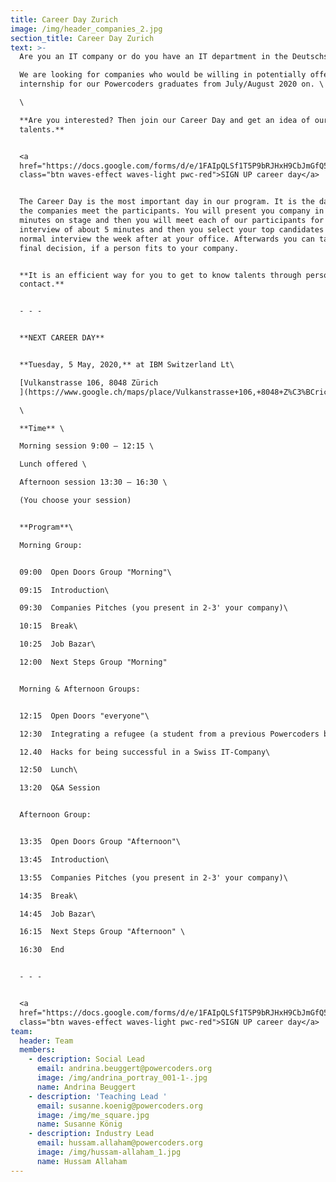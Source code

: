 ```yaml
---
title: Career Day Zurich
image: /img/header_companies_2.jpg
section_title: Career Day Zurich
text: >-
  Are you an IT company or do you have an IT department in the Deutschschweiz? \

  We are looking for companies who would be willing in potentially offering an
  internship for our Powercoders graduates from July/August 2020 on. \

  \

  **Are you interested? Then join our Career Day and get an idea of our IT
  talents.** 


  <a
  href="https://docs.google.com/forms/d/e/1FAIpQLSf1T5P9bRJHxH9CbJmGfQ5AFo5qI3dLr4ovSI2Ybt78lkJHqA/viewform"
  class="btn waves-effect waves-light pwc-red">SIGN UP career day</a>


  The Career Day is the most important day in our program. It is the day when
  the companies meet the participants. You will present you company in 2-3
  minutes on stage and then you will meet each of our participants for a short
  interview of about 5 minutes and then you select your top candidates for a
  normal interview the week after at your office. Afterwards you can take your
  final decision, if a person fits to your company.  


  **It is an efficient way for you to get to know talents through personal
  contact.** 


  - - -


  **NEXT CAREER DAY**  


  **Tuesday, 5 May, 2020,** at IBM Switzerland Lt\

  [Vulkanstrasse 106, 8048 Zürich
  ](https://www.google.ch/maps/place/Vulkanstrasse+106,+8048+Z%C3%BCrich/@47.3936632,8.4862072,17z/data=!4m5!3m4!1s0x47900bb9b6441bcf:0x26445d47268f9b0!8m2!3d47.3934562!4d8.4858961)\

  \

  **Time** \

  Morning session 9:00 – 12:15 \

  Lunch offered \

  Afternoon session 13:30 – 16:30 \

  (You choose your session)


  **Program**\

  Morning Group:


  09:00  Open Doors Group "Morning"\

  09:15  Introduction\

  09:30  Companies Pitches (you present in 2-3' your company)\

  10:15  Break\

  10:25  Job Bazar\

  12:00  Next Steps Group "Morning"


  Morning & Afternoon Groups:


  12:15  Open Doors "everyone"\

  12:30  Integrating a refugee (a student from a previous Powercoders batch)\

  12.40  Hacks for being successful in a Swiss IT-Company\

  12:50  Lunch\

  13:20  Q&A Session 


  Afternoon Group:


  13:35  Open Doors Group "Afternoon"\

  13:45  Introduction\

  13:55  Companies Pitches (you present in 2-3' your company)\

  14:35  Break\

  14:45  Job Bazar\

  16:15  Next Steps Group "Afternoon" \

  16:30  End 


  - - -


  <a
  href="https://docs.google.com/forms/d/e/1FAIpQLSf1T5P9bRJHxH9CbJmGfQ5AFo5qI3dLr4ovSI2Ybt78lkJHqA/viewform"
  class="btn waves-effect waves-light pwc-red">SIGN UP career day</a>
team:
  header: Team
  members:
    - description: Social Lead
      email: andrina.beuggert@powercoders.org
      image: /img/andrina_portray_001-1-.jpg
      name: Andrina Beuggert
    - description: 'Teaching Lead '
      email: susanne.koenig@powercoders.org
      image: /img/me_square.jpg
      name: Susanne König
    - description: Industry Lead
      email: hussam.allaham@powercoders.org
      image: /img/hussam-allaham_1.jpg
      name: Hussam Allaham
---
```


